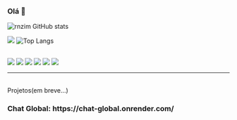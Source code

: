 ### Olá 👋
![rnzim GitHub stats](https://github-readme-stats.vercel.app/api?username=rnzim&show_icons=true&bg_color=00000000)

<img src="https://github.com/SrXitme/SrXitme/blob/main/20230410_171501.gif"></image>
![Top Langs](https://github-readme-stats.vercel.app/api/top-langs/?username=rnzim&hide_progress=false)


<br>
<img src="https://img.shields.io/badge/JavaScript-F7DF1E?style=for-the-badge&logo=javascript&logoColor=black">
</img>
 <img src="https://img.shields.io/badge/Node.js-43853D?style=for-the-badge&logo=node.js&logoColor=white"></img>
 <img src="https://img.shields.io/badge/Vue.js-35495E?style=for-the-badge&logo=vue.js&logoColor=4FC08D"></img>
 <img src="https://img.shields.io/badge/Express.js-404D59?style=for-the-badge"></img>
 <img src="https://img.shields.io/badge/sequelize-323330?style=for-the-badge&logo=sequelize&logoColor=blue"></img>
 <img src="https://img.shields.io/badge/MySQL-00000F?style=for-the-badge&logo=mysql&logoColor=white"></img>
<hr>  
  <br>
Projetos(em breve...)
<br>
<h3>Chat Global: https://chat-global.onrender.com/

